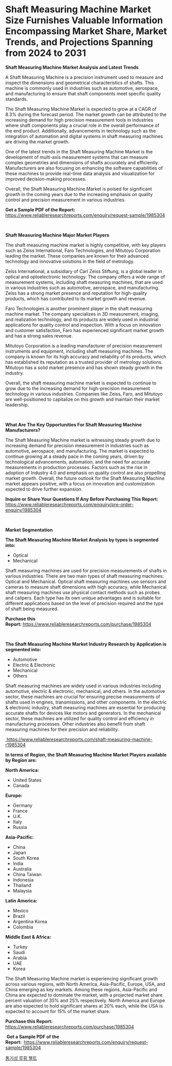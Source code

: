 <p><h1>Shaft Measuring Machine Market Size Furnishes Valuable Information Encompassing Market Share, Market Trends, and Projections Spanning from 2024 to 2031</h1></p><p><strong>Shaft Measuring Machine Market Analysis and Latest Trends</strong></p>
<p><p>A Shaft Measuring Machine is a precision instrument used to measure and inspect the dimensions and geometrical characteristics of shafts. This machine is commonly used in industries such as automotive, aerospace, and manufacturing to ensure that shaft components meet specific quality standards.</p><p>The Shaft Measuring Machine Market is expected to grow at a CAGR of 8.3% during the forecast period. The market growth can be attributed to the increasing demand for high precision measurement tools in industries where shaft components play a crucial role in the overall performance of the end product. Additionally, advancements in technology such as the integration of automation and digital systems in shaft measuring machines are driving the market growth.</p><p>One of the latest trends in the Shaft Measuring Machine Market is the development of multi-axis measurement systems that can measure complex geometries and dimensions of shafts accurately and efficiently. Manufacturers are also focusing on enhancing the software capabilities of these machines to provide real-time data analysis and visualization for improved decision-making processes.</p><p>Overall, the Shaft Measuring Machine Market is poised for significant growth in the coming years due to the increasing emphasis on quality control and precision measurement in various industries.</p></p>
<p><strong>Get a Sample PDF of the Report:&nbsp;</strong> <a href="https://www.reliableresearchreports.com/enquiry/request-sample/1985304">https://www.reliableresearchreports.com/enquiry/request-sample/1985304</a></p>
<p>&nbsp;</p>
<p><strong>Shaft Measuring Machine Major Market Players</strong></p>
<p><p>The shaft measuring machine market is highly competitive, with key players such as Zeiss International, Faro Technologies, and Mitutoyo Corporation leading the market. These companies are known for their advanced technology and innovative solutions in the field of metrology.</p><p>Zeiss International, a subsidiary of Carl Zeiss Stiftung, is a global leader in optical and optoelectronic technology. The company offers a wide range of measurement systems, including shaft measuring machines, that are used in various industries such as automotive, aerospace, and manufacturing. Zeiss has a strong market presence and reputation for high-quality products, which has contributed to its market growth and revenue.</p><p>Faro Technologies is another prominent player in the shaft measuring machine market. The company specializes in 3D measurement, imaging, and realization technology, and its products are widely used in industrial applications for quality control and inspection. With a focus on innovation and customer satisfaction, Faro has experienced significant market growth and has a strong sales revenue.</p><p>Mitutoyo Corporation is a leading manufacturer of precision measurement instruments and equipment, including shaft measuring machines. The company is known for its high accuracy and reliability of its products, which has established its reputation as a trusted provider of metrology solutions. Mitutoyo has a solid market presence and has shown steady growth in the industry.</p><p>Overall, the shaft measuring machine market is expected to continue to grow due to the increasing demand for high-precision measurement technology in various industries. Companies like Zeiss, Faro, and Mitutoyo are well-positioned to capitalize on this growth and maintain their market leadership.</p></p>
<p>&nbsp;</p>
<p><strong>What Are The Key Opportunities For Shaft Measuring Machine Manufacturers?</strong></p>
<p><p>The Shaft Measuring Machine market is witnessing steady growth due to increasing demand for precision measurement in industries such as automotive, aerospace, and manufacturing. The market is expected to continue growing at a steady pace in the coming years, driven by technological advancements, automation, and the need for accurate measurements in production processes. Factors such as the rise in adoption of Industry 4.0 and emphasis on quality control are also propelling market growth. Overall, the future outlook for the Shaft Measuring Machine market appears positive, with a focus on innovation and customization expected to drive further expansion.</p></p>
<p><strong>Inquire or Share Your Questions If Any Before Purchasing This Report:</strong> <a href="https://www.reliableresearchreports.com/enquiry/pre-order-enquiry/1985304">https://www.reliableresearchreports.com/enquiry/pre-order-enquiry/1985304</a></p>
<p>&nbsp;</p>
<p><strong>Market Segmentation</strong></p>
<p><strong>The Shaft Measuring Machine Market Analysis by types is segmented into:</strong></p>
<p><ul><li>Optical</li><li>Mechanical</li></ul></p>
<p><p>Shaft measuring machines are used for precision measurements of shafts in various industries. There are two main types of shaft measuring machines: Optical and Mechanical. Optical shaft measuring machines use sensors and cameras to measure shaft dimensions with high accuracy, while Mechanical shaft measuring machines use physical contact methods such as probes and calipers. Each type has its own unique advantages and is suitable for different applications based on the level of precision required and the type of shaft being measured.</p></p>
<p><strong>Purchase this Report:&nbsp;</strong><a href="https://www.reliableresearchreports.com/purchase/1985304">https://www.reliableresearchreports.com/purchase/1985304</a></p>
<p>&nbsp;</p>
<p><strong>The Shaft Measuring Machine Market Industry Research by Application is segmented into:</strong></p>
<p><ul><li>Automotive</li><li>Electric & Electronic</li><li>Mechanical</li><li>Others</li></ul></p>
<p><p>Shaft measuring machines are widely used in various industries including automotive, electric & electronic, mechanical, and others. In the automotive sector, these machines are crucial for ensuring precise measurements of shafts used in engines, transmissions, and other components. In the electric & electronic industry, shaft measuring machines are essential for producing accurate shafts for devices like motors and generators. In the mechanical sector, these machines are utilized for quality control and efficiency in manufacturing processes. Other industries also benefit from shaft measuring machines for their precision and reliability.</p></p>
<p><a href="https://www.reliableresearchreports.com/shaft-measuring-machine-r1985304">&nbsp;https://www.reliableresearchreports.com/shaft-measuring-machine-r1985304</a></p>
<p><strong>In terms of Region, the Shaft Measuring Machine Market Players available by Region are:</strong></p>
<p>
    <p> <strong> North America: </strong>
        <ul>
            <li>United States</li>
            <li>Canada</li>
        </ul>
        </p> 
    <p> <strong> Europe: </strong>
        <ul>
            <li>Germany</li>
            <li>France</li>
            <li>U.K.</li>
            <li>Italy</li>
            <li>Russia</li>
        </ul>
        </p> 
    <p> <strong> Asia-Pacific: </strong>
        <ul>
            <li>China</li>
            <li>Japan</li>
            <li>South Korea</li>
            <li>India</li>
            <li>Australia</li>
            <li>China Taiwan</li>
            <li>Indonesia</li>
            <li>Thailand</li>
            <li>Malaysia</li>
        </ul>
        </p> 
    <p> <strong> Latin America: </strong>
        <ul>
            <li>Mexico</li>
            <li>Brazil</li>
            <li>Argentina Korea</li>
            <li>Colombia</li>
        </ul>
        </p> 
    <p> <strong> Middle East & Africa: </strong>
        <ul>
            <li>Turkey</li>
            <li>Saudi</li>
            <li>Arabia</li>
            <li>UAE</li>
            <li>Korea</li>
        </ul>
    </p>
    </p>
<p><p>The Shaft Measuring Machine market is experiencing significant growth across various regions, with North America, Asia-Pacific, Europe, USA, and China emerging as key markets. Among these regions, Asia-Pacific and China are expected to dominate the market, with a projected market share percent valuation of 35% and 25% respectively. North America and Europe are also expected to hold significant shares at 20% each, while the USA is expected to account for 15% of the market share.</p></p>
<p><strong>Purchase this Report: </strong><a href="https://www.reliableresearchreports.com/purchase/1985304">https://www.reliableresearchreports.com/purchase/1985304</a></p>
<p>&nbsp;<strong>Get a Sample PDF of the Report:&nbsp;&nbsp;</strong><a href="https://www.reliableresearchreports.com/enquiry/request-sample/1985304">https://www.reliableresearchreports.com/enquiry/request-sample/1985304</a></p>
<p><strong></strong></p>
<p><p><a href="https://medium.com/@johnsonlowe2023_38650/%ED%86%B5%EA%B8%B0%EC%84%B1-%EC%9E%88%EB%8A%94-%EC%A7%80%EB%B6%95-%EB%AA%A9%EC%9E%AC-%EC%8B%9C%EC%9E%A5-%ED%8A%B8%EB%A0%8C%EB%93%9C-%EC%98%88%EC%B8%A1-%EB%B0%8F-%EA%B2%BD%EC%9F%81-%EB%B6%84%EC%84%9D-2031%EB%85%84%EA%B9%8C%EC%A7%80-6a2f13799d9d">통기성 루핑 펠트</a></p></p>